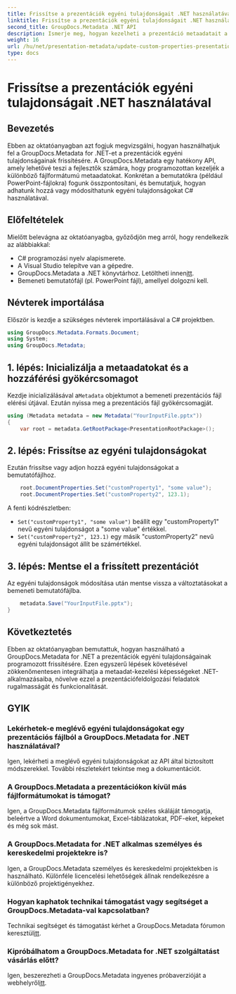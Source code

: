 ```yaml
---
title: Frissítse a prezentációk egyéni tulajdonságait .NET használatával
linktitle: Frissítse a prezentációk egyéni tulajdonságait .NET használatával
second_title: GroupDocs.Metadata .NET API
description: Ismerje meg, hogyan kezelheti a prezentáció metaadatait a GroupDocs.Metadata for .NET használatával. Az egyéni tulajdonságok hatékony frissítése a PowerPoint-fájlokban.
weight: 16
url: /hu/net/presentation-metadata/update-custom-properties-presentations/
type: docs
---
```

# Frissítse a prezentációk egyéni tulajdonságait .NET használatával

## Bevezetés
Ebben az oktatóanyagban azt fogjuk megvizsgálni, hogyan használhatjuk fel a GroupDocs.Metadata for .NET-et a prezentációk egyéni tulajdonságainak frissítésére. A GroupDocs.Metadata egy hatékony API, amely lehetővé teszi a fejlesztők számára, hogy programozottan kezeljék a különböző fájlformátumú metaadatokat. Konkrétan a bemutatókra (például PowerPoint-fájlokra) fogunk összpontosítani, és bemutatjuk, hogyan adhatunk hozzá vagy módosíthatunk egyéni tulajdonságokat C# használatával.
## Előfeltételek
Mielőtt belevágna az oktatóanyagba, győződjön meg arról, hogy rendelkezik az alábbiakkal:
- C# programozási nyelv alapismerete.
- A Visual Studio telepítve van a gépedre.
-  GroupDocs.Metadata a .NET könyvtárhoz. Letöltheti innen[itt](https://releases.groupdocs.com/metadata/net/).
- Bemeneti bemutatófájl (pl. PowerPoint fájl), amellyel dolgozni kell.

## Névterek importálása
Először is kezdje a szükséges névterek importálásával a C# projektben.
```csharp
using GroupDocs.Metadata.Formats.Document;
using System;
using GroupDocs.Metadata;
```
## 1. lépés: Inicializálja a metaadatokat és a hozzáférési gyökércsomagot
 Kezdje inicializálásával a`Metadata` objektumot a bemeneti prezentációs fájl elérési útjával. Ezután nyissa meg a prezentációs fájl gyökércsomagját.
```csharp
using (Metadata metadata = new Metadata("YourInputFile.pptx"))
{
    var root = metadata.GetRootPackage<PresentationRootPackage>();
```
## 2. lépés: Frissítse az egyéni tulajdonságokat
Ezután frissítse vagy adjon hozzá egyéni tulajdonságokat a bemutatófájlhoz.
```csharp
    root.DocumentProperties.Set("customProperty1", "some value");
    root.DocumentProperties.Set("customProperty2", 123.1);
```
A fenti kódrészletben:
- `Set("customProperty1", "some value")` beállít egy "customProperty1" nevű egyéni tulajdonságot a "some value" értékkel.
- `Set("customProperty2", 123.1)` egy másik "customProperty2" nevű egyéni tulajdonságot állít be számértékkel.
## 3. lépés: Mentse el a frissített prezentációt
Az egyéni tulajdonságok módosítása után mentse vissza a változtatásokat a bemeneti bemutatófájlba.
```csharp
    metadata.Save("YourInputFile.pptx");
}
```

## Következtetés
Ebben az oktatóanyagban bemutattuk, hogyan használható a GroupDocs.Metadata for .NET a prezentációk egyéni tulajdonságainak programozott frissítésére. Ezen egyszerű lépések követésével zökkenőmentesen integrálhatja a metaadat-kezelési képességeket .NET-alkalmazásaiba, növelve ezzel a prezentációfeldolgozási feladatok rugalmasságát és funkcionalitását.

## GYIK
### Lekérhetek-e meglévő egyéni tulajdonságokat egy prezentációs fájlból a GroupDocs.Metadata for .NET használatával?
Igen, lekérheti a meglévő egyéni tulajdonságokat az API által biztosított módszerekkel. További részletekért tekintse meg a dokumentációt.
### A GroupDocs.Metadata a prezentációkon kívül más fájlformátumokat is támogat?
Igen, a GroupDocs.Metadata fájlformátumok széles skáláját támogatja, beleértve a Word dokumentumokat, Excel-táblázatokat, PDF-eket, képeket és még sok mást.
### A GroupDocs.Metadata for .NET alkalmas személyes és kereskedelmi projektekre is?
Igen, a GroupDocs.Metadata személyes és kereskedelmi projektekben is használható. Különféle licencelési lehetőségek állnak rendelkezésre a különböző projektigényekhez.
### Hogyan kaphatok technikai támogatást vagy segítséget a GroupDocs.Metadata-val kapcsolatban?
 Technikai segítséget és támogatást kérhet a GroupDocs.Metadata fórumon keresztül[itt](https://forum.groupdocs.com/c/metadata/14).
### Kipróbálhatom a GroupDocs.Metadata for .NET szolgáltatást vásárlás előtt?
 Igen, beszerezheti a GroupDocs.Metadata ingyenes próbaverzióját a webhelyről[itt](https://releases.groupdocs.com/).